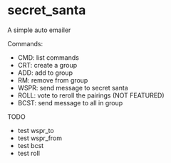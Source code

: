 # secret_santa

A simple auto emailer<br/>

Commands:
- CMD: list commands
- CRT: create a group
- ADD: add to group
- RM: remove from group
- WSPR: send message to secret santa
- ROLL: vote to reroll the pairings (NOT FEATURED)
- BCST: send message to all in group

TODO
- test wspr_to
- test wspr_from
- test bcst
- test roll